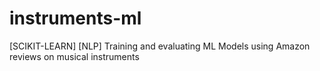 # instruments-ml
[SCIKIT-LEARN] [NLP] Training and evaluating ML Models using Amazon reviews on musical instruments
